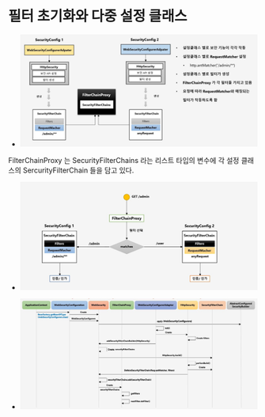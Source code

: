 # 필터 초기화와 다중 설정 클래스

- ![API](../images/s38.JPG)

FilterChainProxy 는 SecurityFilterChains 라는 리스트 타입의 변수에 각 설정 클래스의 SercurityFilterChain 들을 담고 있다.

- ![API](../images/s39.JPG)

- ![API](../images/s40.JPG)
